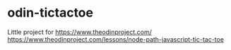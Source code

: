 # odin-tictactoe

Little project for https://www.theodinproject.com/
https://www.theodinproject.com/lessons/node-path-javascript-tic-tac-toe
